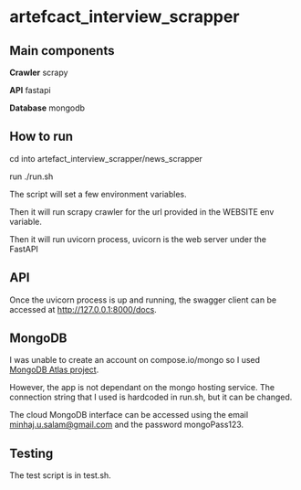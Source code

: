 # artefcact_interview_scrapper

## Main components
**Crawler** scrapy

**API** fastapi 

**Database** mongodb


## How to run

cd into artefact_interview_scrapper/news_scrapper

run ./run.sh


The script will set a few environment variables.  

Then it will run scrapy crawler for the url provided in the WEBSITE env variable.

Then it will run uvicorn process, uvicorn is the web server under the FastAPI



## API

Once the uvicorn process is up and running, the swagger client can be accessed at http://127.0.0.1:8000/docs.



## MongoDB

I was unable to create an account on compose.io/mongo so I used [MongoDB Atlas project](http://cloud.mongodb.com/).

However, the app is not dependant on the mongo hosting service. The connection string that I used is hardcoded in run.sh, but it can be changed.

The cloud MongoDB interface can be accessed using the email minhaj.u.salam@gmail.com and the password mongoPass123.



## Testing

The test script is in test.sh.
